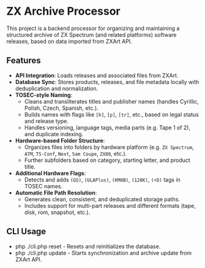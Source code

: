 # ZX Archive Processor

This project is a backend processor for organizing and maintaining a structured archive of ZX Spectrum (and related platforms) software releases, based on data imported from ZXArt API.

## Features

- **API Integration**: Loads releases and associated files from ZXArt.
- **Database Sync**: Stores products, releases, and file metadata locally with deduplication and normalization.
- **TOSEC-style Naming**:
    - Cleans and transliterates titles and publisher names (handles Cyrillic, Polish, Czech, Spanish, etc.).
    - Builds names with flags like `[h]`, `[p]`, `[tr]`, etc., based on legal status and release type.
    - Handles versioning, language tags, media parts (e.g. Tape 1 of 2), and duplicate indexing.
- **Hardware-based Folder Structure**:
    - Organizes files into folders by hardware platform (e.g. `ZX Spectrum`, `ATM`, `TS-Conf`, `Next`, `Sam Coupe`, `ZX80`, etc.).
    - Further subfolders based on category, starting letter, and product title.
- **Additional Hardware Flags**:
    - Detects and adds `(GS)`, `(ULAPlus)`, `(KM8B)`, `(128K)`, `(+D)` tags in TOSEC names.
- **Automatic File Path Resolution**:
    - Generates clean, consistent, and deduplicated storage paths.
    - Includes support for multi-part releases and different formats (tape, disk, rom, snapshot, etc.).

## CLI Usage

- php ./cli.php reset - Resets and reinitializes the database.
- php ./cli.php update - Starts synchronization and archive update from ZXArt API.